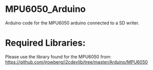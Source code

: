 # MPU6050_Arduino
Arduino code for the MPU6050 arduino connected to a SD writer. 

# Required Libraries:
Please use the library found for the MPU6050 from: 
	https://github.com/jrowberg/i2cdevlib/tree/master/Arduino/MPU6050